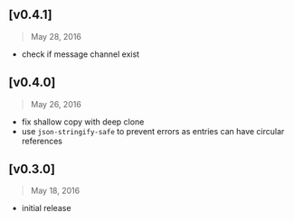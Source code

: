 ## [v0.4.1]
> May 28, 2016

- check if message channel exist


## [v0.4.0]
> May 26, 2016

- fix shallow copy with deep clone
- use `json-stringify-safe` to prevent errors as entries can have circular references


## [v0.3.0]
> May 18, 2016

- initial release
